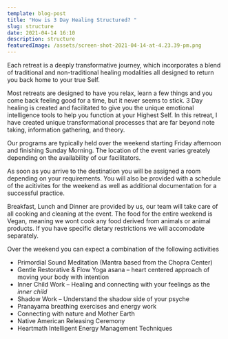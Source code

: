 ```yaml
---
template: blog-post
title: "How is 3 Day Healing Structured? "
slug: structure
date: 2021-04-14 16:10
description: structure
featuredImage: /assets/screen-shot-2021-04-14-at-4.23.39-pm.png
---
```

Each retreat is a deeply transformative journey, which incorporates a blend of traditional and non-traditional healing modalities all designed to return you back home to your true Self.

Most retreats are designed to have you relax, learn a few things and you come back feeling good for a time, but it never seems to stick. 3 Day healing is created and facilitated to give you the unique emotional intelligence tools to help you function at your Highest Self. In this retreat, I have created unique transformational processes that are far beyond note taking, information gathering, and theory.

Our programs are typically held over the weekend starting Friday afternoon and finishing Sunday Morning. The location of the event varies greately depending on the availability of our facilitators.

As soon as you arrive to the destination you will be assigned a room depending on your requirements. You will also be provided with a schedule of the acitivites for the weekend as well as additional documentation for a successful practice.

Breakfast, Lunch and Dinner are provided by us, our team will take care of all cooking and cleaning at the event. The food for the entire weekend is Vegan, meaning we wont cook any food derived from animals or animal products. If you have specific dietary restrictions we will accomodate separately.

Over the weekend you can expect a combination of the following activities

* Primordial Sound Meditation (Mantra based from the Chopra Center)
* Gentle Restorative & Flow Yoga asana – heart centered approach of moving your body with intention
* Inner Child Work – Healing and connecting with your feelings as the *inner child*
* Shadow Work – Understand the shadow side of your psyche
* Pranayama breathing exercises and energy work
* Connecting with nature and Mother Earth
* Native American Releasing Ceremony
* Heartmath Intelligent Energy Management Techniques